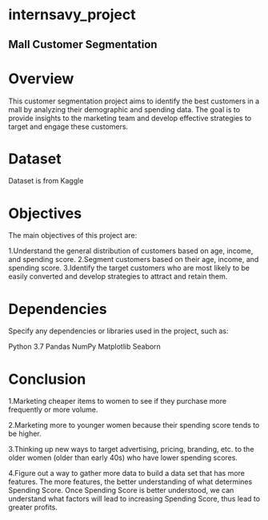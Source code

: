 # internsavy_project
## Mall Customer Segmentation

# Overview
This customer segmentation project aims to identify the best customers in a mall by analyzing their demographic and spending data.
The goal is to provide insights to the marketing team and develop effective strategies to target and engage these customers.

# Dataset
Dataset is from Kaggle

# Objectives
The main objectives of this project are:

1.Understand the general distribution of customers based on age, income, and spending score.
2.Segment customers based on their age, income, and spending score.
3.Identify the target customers who are most likely to be easily converted and develop strategies to attract and retain them.

# Dependencies
Specify any dependencies or libraries used in the project, such as:

Python 3.7
Pandas
NumPy
Matplotlib
Seaborn

# Conclusion
1.Marketing cheaper items to women to see if they purchase more frequently or more volume.

2.Marketing more to younger women because their spending score tends to be higher.

3.Thinking up new ways to target advertising, pricing, branding, etc. to the older women (older than early 40s) who have lower spending scores.

4.Figure out a way to gather more data to build a data set that has more features.
  The more features, the better understanding of what determines Spending Score.
  Once Spending Score is better understood, we can understand what factors will lead to increasing Spending Score, thus lead to greater profits.
